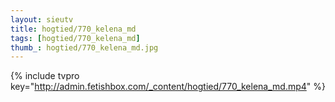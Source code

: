 ```yaml
--- 
layout: sieutv
title: hogtied/770_kelena_md
tags: [hogtied/770_kelena_md]
thumb_: hogtied/770_kelena_md.jpg
---
```

{% include tvpro key="http://admin.fetishbox.com/_content/hogtied/770_kelena_md.mp4" %} 
